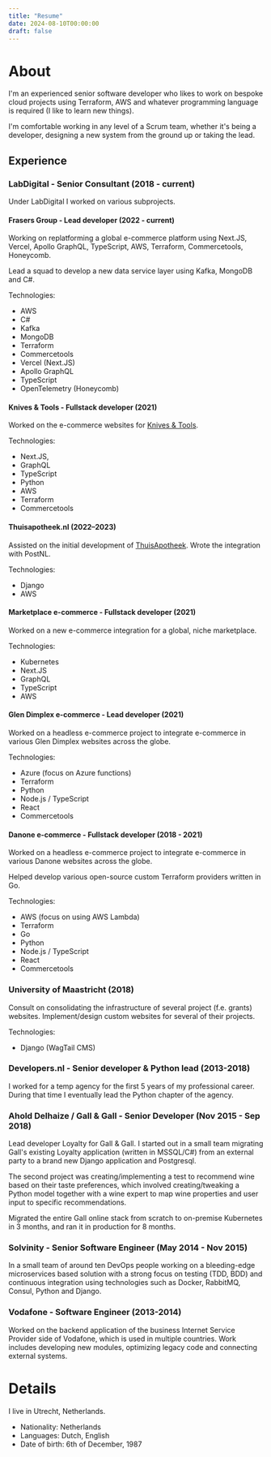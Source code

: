 ```yaml
---
title: "Resume"
date: 2024-08-10T00:00:00
draft: false
---
```


# About

I'm an experienced senior software developer who likes to work on bespoke cloud projects using Terraform, AWS and whatever programming language is required 
(I like to learn new things).

I'm comfortable working in any level of a Scrum team, whether it's being a developer, designing a new system from the ground up
or taking the lead.

## Experience


### LabDigital - Senior Consultant (2018 - current)

Under LabDigital I worked on various subprojects.

#### Frasers Group - Lead developer (2022 - current)

Working on replatforming a global e-commerce platform using Next.JS, Vercel, Apollo GraphQL, TypeScript, AWS, Terraform, Commercetools, Honeycomb.

Lead a squad to develop a new data service layer using Kafka, MongoDB and C#.

Technologies:

* AWS
* C#
* Kafka
* MongoDB
* Terraform
* Commercetools
* Vercel (Next.JS)
* Apollo GraphQL
* TypeScript
* OpenTelemetry (Honeycomb)

#### Knives & Tools - Fullstack developer (2021)

Worked on the e-commerce websites for [Knives & Tools](https://knivesandtools.nl).

Technologies:

* Next.JS, 
* GraphQL
* TypeScript
* Python
* AWS
* Terraform
* Commercetools

#### Thuisapotheek.nl (2022–2023)

Assisted on the initial development of [ThuisApotheek](https://thuisapotheek.nl). Wrote the integration with PostNL.

Technologies:

* Django
* AWS

#### Marketplace e-commerce - Fullstack developer (2021)

Worked on a new e-commerce integration for a global, niche marketplace.

Technologies:
* Kubernetes
* Next.JS
* GraphQL
* TypeScript
* AWS

#### Glen Dimplex e-commerce - Lead developer (2021)

Worked on a headless e-commerce project to integrate e-commerce in various Glen Dimplex websites
across the globe.

Technologies:
* Azure (focus on Azure functions)
* Terraform
* Python
* Node.js / TypeScript
* React
* Commercetools

#### Danone e-commerce - Fullstack developer (2018 - 2021)

Worked on a headless e-commerce project to integrate e-commerce in various Danone
websites across the globe.

Helped develop various open-source custom Terraform providers written in Go.

Technologies:
* AWS (focus on using AWS Lambda)
* Terraform
* Go
* Python
* Node.js / TypeScript
* React
* Commercetools

### University of Maastricht (2018)

Consult on consolidating the infrastructure of several project (f.e. grants)
websites. Implement/design custom websites for several of their projects.

Technologies:

* Django (WagTail CMS)

### Developers.nl - Senior developer & Python lead (2013-2018)

I worked for a temp agency for the first 5 years of my professional career.
During that time I eventually lead the Python chapter of the agency.

### Ahold Delhaize / Gall & Gall - Senior Developer (Nov 2015 - Sep 2018)

Lead developer Loyalty for Gall & Gall. I started out in a small team migrating
Gall's existing Loyalty application (written in MSSQL/C#) from an external party
to a brand new Django application and Postgresql. 

The second project was
creating/implementing a test to recommend wine based on their taste
preferences, which involved creating/tweaking a Python model together with a
wine expert to map wine properties and user input to specific recommendations.

Migrated the entire Gall online stack from scratch to on-premise Kubernetes in 3 months, and
ran it in production for 8 months.

### Solvinity - Senior Software Engineer (May 2014 - Nov 2015)
In a small team of around ten DevOps people working on a bleeding-edge
microservices based solution with a strong focus on testing (TDD, BDD) and
continuous integration using technologies such as Docker, RabbitMQ, Consul, Python and
Django.

### Vodafone - Software Engineer (2013-2014)

Worked on the backend application of the business Internet Service Provider side
of Vodafone, which is used in multiple countries. Work includes developing new
modules, optimizing legacy code and connecting external systems.


# Details

I live in Utrecht, Netherlands.

* Nationality: Netherlands
* Languages: Dutch, English
* Date of birth: 6th of December, 1987
 